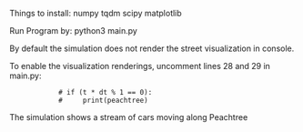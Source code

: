 Things to install:
numpy
tqdm
scipy
matplotlib

Run Program by:
python3 main.py

By default the simulation does not render the street visualization in console.

To enable the visualization renderings, uncomment lines 28 and 29 in main.py:
```
            # if (t * dt % 1 == 0):
            #     print(peachtree)
```


The simulation shows a stream of cars moving along Peachtree
